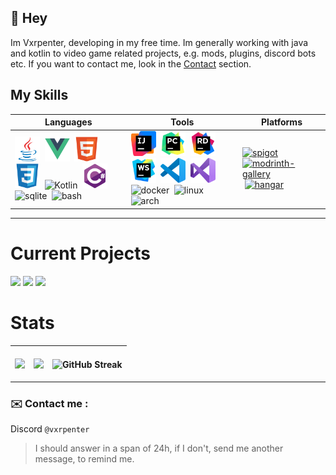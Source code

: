 ## 👋 Hey
Im Vxrpenter, developing in my free time. Im generally working with java and kotlin to video game related projects, e.g. mods, plugins, discord bots etc. If you want to contact me, look in the [Contact](https://github.com/Vxrpenter#%EF%B8%8F-contact-me-) section.

## My Skills

| Languages| Tools | Platforms |
| - | - | - |
| <img src="https://github.com/devicons/devicon/blob/master/icons/java/java-original.svg" title="Java" alt="Java" width="40" height="40"/>&nbsp; <img src="https://github.com/devicons/devicon/blob/master/icons/vuejs/vuejs-original.svg" title="Vue" alt ="Vue" width="40" height="40"/>&nbsp; <img src="https://github.com/devicons/devicon/blob/master/icons/html5/html5-original.svg" title="Html5" alt ="Html5" width="40" height="40"/>&nbsp; <img src="https://github.com/devicons/devicon/blob/master/icons/css3/css3-original.svg" title="Css3" alt ="Css3" width="40" height="40"/>&nbsp; <img src="https://cdn.jsdelivr.net/gh/devicons/devicon@latest/icons/kotlin/kotlin-original.svg" title="Kotlin" alt="Kotlin" width="40" height="40"/>&nbsp; <img src="https://github.com/devicons/devicon/blob/master/icons/csharp/csharp-original.svg" title="CSharp" alt="CSharp" width="40" height="40"/>&nbsp; <img src="https://cdn.jsdelivr.net/gh/devicons/devicon@latest/icons/sqlite/sqlite-original.svg" title="sqlite" alt="sqlite" width="40" height="40" />&nbsp; <img src="https://cdn.jsdelivr.net/gh/devicons/devicon@latest/icons/bash/bash-original.svg" title="bash" alt="bash" width="40" height="40"  />&nbsp; | <img src="https://github.com/devicons/devicon/blob/master/icons/intellij/intellij-original.svg" title="IntelliJ" alt="IntelliJ" width="40" height="40"/>&nbsp; <img src="https://github.com/devicons/devicon/blob/master/icons/pycharm/pycharm-original.svg" title="Pycharm" alt="Pycharm" width="40" height="40"/>&nbsp; <img src="https://github.com/devicons/devicon/blob/master/icons/rider/rider-original.svg" title="Rider" alt="Rider" width="40" height="40"/>&nbsp; <img src="https://github.com/devicons/devicon/blob/master/icons/webstorm/webstorm-original.svg" title="Webstorm" alt="Webstorm" width="40" height="40"/>&nbsp; <img src="https://github.com/devicons/devicon/blob/master/icons/vscode/vscode-original.svg" title="VsCode" alt="VsCode" width="40" height="40"/>&nbsp; <img src="https://github.com/devicons/devicon/blob/master/icons/visualstudio/visualstudio-original.svg" title="VsStudio" alt="VsStudio" width="40" height="40"/>&nbsp; <img src="https://cdn.jsdelivr.net/gh/devicons/devicon@latest/icons/docker/docker-plain.svg" title="docker" alt="docker" width="40" height="40"/>&nbsp; <img src="https://cdn.jsdelivr.net/gh/devicons/devicon@latest/icons/linux/linux-original.svg" title="linux" alt="linux" width="40" height="40" />&nbsp; <img src="https://cdn.jsdelivr.net/gh/devicons/devicon@latest/icons/archlinux/archlinux-original.svg" title="arch" alt="arch" width="40" height="40"/>&nbsp; | [<img alt="spigot" width="40" height="40" src="https://cdn.jsdelivr.net/npm/@intergrav/devins-badges@3/assets/cozy-minimal/supported/spigot_vector.svg">](https://www.spigotmc.org/members/vxrpxntxr.1096792/)&nbsp;[<img alt="modrinth-gallery" width="40" height="40" src="https://cdn.jsdelivr.net/npm/@intergrav/devins-badges@3/assets/cozy-minimal/documentation/modrinth-gallery_vector.svg">](https://modrinth.com/user/Vxrpenter)&nbsp;[<img alt="hangar" width="40" height="40" src="https://cdn.jsdelivr.net/npm/@intergrav/devins-badges@3/assets/cozy-minimal/available/hangar_vector.svg">](https://hangar.papermc.io/Vxrpenter)&nbsp; |

---

# Current Projects
<a href="https://github.com/Vxrpenter/SCPToolsBot"><img src="https://github-readme-stats.vercel.app/api/pin/?username=Vxrpenter&repo=ScpToolsBot&theme=darcula&hide_border=true"></a> 
<a href="https://github.com/Vxrpenter/SCPStatusBot"><img src="https://github-readme-stats.vercel.app/api/pin/?username=Vxrpenter&repo=SCPStatusBot&theme=darcula&hide_border=true"></a> 
<a href="https://github.com/Vxrpenter/SecretLab-Kotlin"><img src="https://github-readme-stats.vercel.app/api/pin/?username=Vxrpenter&repo=SecretLab-Kotlin&theme=darcula&hide_border=true"></a> 

# Stats

| <br/><img src="https://github-readme-stats.vercel.app/api/top-langs/?username=Vxrpenter&layout=compact&theme=darcula&hide_border=true&langs_count=20&" height="150"/><br/> | <br/><img src="https://github-readme-stats.vercel.app/api?username=Vxrpenter&show_icons=true&theme=darcula&hide_border=true&include_all_commits=true" height="150"/><br/> | <br/><img src="https://streak-stats.demolab.com?user=Vxrpenter&theme=darcula&hide_border=true&include_all_commits=true" alt="GitHub Streak" height="150"/><br/> |
| - | - | - |

---
### ✉️ Contact me :
Discord `@vxrpenter`
> I should answer in a span of 24h, if I don't, send me another message, to remind me.
